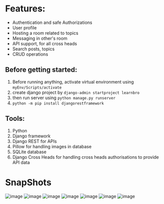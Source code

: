 # Features:

- Authentication and safe Authorizations
- User profile
- Hosting a room related to topics
- Messaging in other's room
- API support, for all cross heads
- Search posts, topics
- CRUD operations


## Before getting started:

1.  Before running anything, activate virtual environment using  `myEnv/Scripts/activate `
2.  create django project by `django-admin startproject learnbro`
3.  then run server using `python manage.py runserver`
4.  `python -m pip install djangorestframework`

## Tools:

1. Python
2. Django framework
3. Django REST for APIs
4. Pillow for handling images in database
5. SQLite database
6. Django Cross Heads for handling cross heads authorisations to provide API data

# SnapShots

![image](https://github.com/vilasrhegde/learnBro/assets/85540091/104a6724-cc8f-4fc5-a18d-23cec4c2b966)
![image](https://github.com/vilasrhegde/learnBro/assets/85540091/952f37f5-d66e-4047-8116-a2a789841269)
![image](https://github.com/vilasrhegde/learnBro/assets/85540091/1071f453-99a4-445b-87ae-6c9e5682ee81)
![image](https://github.com/vilasrhegde/learnBro/assets/85540091/d5806adb-3542-4a92-b261-8ac2232c9364)
![image](https://github.com/vilasrhegde/learnBro/assets/85540091/ef8a07da-bada-4169-892e-2730bcfc593b)
![image](https://github.com/vilasrhegde/learnBro/assets/85540091/e646dc83-4480-4ab6-9bb5-df669650f730)
![image](https://github.com/vilasrhegde/learnBro/assets/85540091/73785f79-297b-4053-bb02-6a7b84115214)





